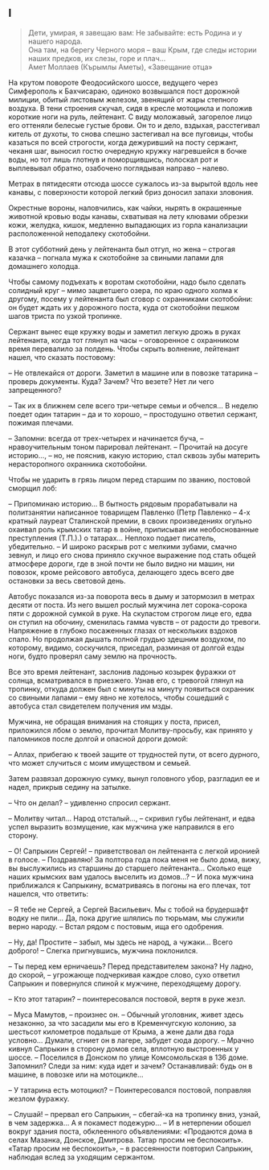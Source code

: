 ## I

> Дети, умирая, я завещаю вам: Не забывайте: есть Родина и у нашего народа.  
> Она там, на берегу Черного моря – ваш Крым, где следы истории наших предков, их слезы, горе и плач…  
> Амет Моллаев (Кърымлы Аметы), «Завещание отца»

На крутом повороте Феодосийского шоссе, ведущего через Симферополь к Бахчисараю, одиноко возвышался пост дорожной милиции, обитый листовым железом, звенящий от жары степного воздуха.
В тени строения скучал, сидя в кресле мотоцикла и положив короткие ноги на руль, лейтенант.
С виду моложавый, загорелое лицо его оттеняли белесые густые брови.
Он то и дело, вздыхая, расстегивал китель от духоты, то снова спешно застегивал на все пуговицы, чтобы казаться по всей строгости, когда дежуривший на посту сержант, чеканя шаг, выносил гостю очередную кружку нагревшейся в бочке воды, но тот лишь глотнув и поморщившись, полоскал рот и выплевывал обратно, озабочено поглядывая направо – налево.

Метрах в пятидесяти отсюда шоссе сужалось из-за вырытой вдоль нее канавы, с поверхности которой легкий бриз доносил запахи зловония.

Окрестные вороны, наловчились, как чайки, нырять в окрашенные животной кровью воды канавы, схватывая на лету клювами обрезки кожи, желудка, кишок, медленно выпадающих из горла канализации расположенной неподалеку скотобойни.

В этот субботний день у лейтенанта был отгул, но жена – строгая казачка – погнала мужа к скотобойне за свиными лапами для домашнего холодца.

Чтобы самому подъехать к воротам скотобойни, надо было сделать солидный круг – мимо зацветшего озера, по краю одного холма к другому, посему у лейтенанта был сговор с охранниками скотобойни: он будет ждать их у дорожного поста, куда от скотобойни пешком шагов триста по узкой тропинке.

Сержант вынес еще кружку воды и заметил легкую дрожь в руках лейтенанта, когда тот глянул на часы – оговоренное с охранником время перевалило за полдень.
Чтобы скрыть волнение, лейтенант нашел, что сказать постовому:

– Не отвлекайся от дороги.
Заметил в машине или в повозке татарина – проверь документы.
Куда?
Зачем?
Что везете?
Нет ли чего запрещенного?

– Так их в ближнем селе всего три-четыре семьи и обчелся…
В неделю поедет один татарин – да и то хорошо, – простодушно ответил сержант, пожимая плечами.

– Запомни: всегда от трех-четырех и начинается буча, – нравоучительным тоном парировал лейтенант.
– Прочитай на досуге историю…, – но, не пояснив, какую историю, стал сквозь зубы материть нерасторопного охранника скотобойни.

Чтобы не ударить в грязь лицом перед старшим по званию, постовой сморщил лоб:

– Припоминаю историю…
В бытность рядовым прорабатывали на политзанятии написанное товарищем Павленко (Петр Павленко – 4-х кратный лауреат Сталинской премии, в своих произведениях огульно охаивал роль крымских татар в войне, приписывая им необоснованные преступления (Т.П.).) о татарах…
Неплохо подает писатель, убедительно.
– И широко раскрыв рот с мелкими зубами, смачно зевнул, и лицо его снова приняло скучное выражение под стать общей атмосфере дороги, где в зной почти не было видно ни машин, ни повозок, кроме рейсового автобуса, делающего здесь всего две остановки за весь световой день.

Автобус показался из-за поворота весь в дыму и затормозил в метрах десяти от поста.
Из него вышел рослый мужчина лет сорока-сорока пяти с дорожной сумкой в руке.
На скуластом строгом лице его, едва он ступил на обочину, сменилась гамма чувств – от радости до тревоги.
Напряжение в глубоко посаженных глазах от нескольких вздохов спало.
Но продолжая дышать полной грудью здешним воздухом, по которому, видимо, соскучился, приседал, разминая от долгой езды ноги, будто проверял саму землю на прочность.

Все это время лейтенант, заслонив ладонью козырек фуражки от солнца, всматривался в приезжего.
Узнав его, с тревогой глянул на тропинку, откуда должен был с минуты на минуту появиться охранник со свиными лапами – ему явно не хотелось, чтобы сошедший с автобуса стал свидетелем получения им мзды.

Мужчина, не обращая внимания на стоящих у поста, присел, приложился лбом о землю, прочитал Молитву-просьбу, как принято у паломников после долгой и опасной дороги домой:

– Аллах, прибегаю к твоей защите от трудностей пути, от всего дурного, что может случиться с моим имуществом и семьей.

Затем развязал дорожную сумку, вынул головного убор, разгладил ее и надел, прикрыв седину на затылке.

– Что он делал?
– удивленно спросил сержант.

– Молитву читал…
Народ отсталый…, – скривил губы лейтенант, и едва успел выразить возмущение, как мужчина уже направился в его сторону.

– О!
Сапрыкин Сергей!
– приветствовал он лейтенанта с легкой иронией в голосе.
– Поздравляю!
За полтора года пока меня не было дома, вижу, вы выслужились из старшины до старшего лейтенанта…
Сколько еще наших крымских вам удалось выселить из домов…?
– И пока мужчина приближался к Сапрыкину, всматриваясь в погоны на его плечах, тот нашелся, что ответить:

– Я тебе не Сергей, а Сергей Васильевич.
Мы с тобой на брудершафт водку не пили…
Да, пока другие шлялись по тюрьмам, мы служили верно народу.
– Встал рядом с постовым, ища его одобрения.

– Ну, да!
Простите – забыл, мы здесь не народ, а чужаки…
Всего доброго!
– Слегка пригнувшись, мужчина поклонился.

– Ты перед кем ерничаешь?
Перед представителем закона?
Ну ладно, до скорой, – угрожающе подчеркивая каждое слово, сухо ответил Сапрыкин и повернулся спиной к мужчине, переходящему дорогу.

– Кто этот татарин?
– поинтересовался постовой, вертя в руке жезл.

– Муса Мамутов, – произнес он.
– Обычный уголовник, живет здесь незаконно, за что засадили мы его в Кременчугскую колонию, за шестьсот километров подальше от Крыма, а жене дали два года условно…
Думали, сгниет он в лагере, забудет сюда дорогу.
– Мрачно кивнул Сапрыкин в сторону домов села, вплотную выстроенных у шоссе.
– Поселился в Донском по улице Комсомольская в 136 доме.
Запомнил?
Следи за ним: куда идет и зачем?
Останавливай: будь он в машине, в повозке или на мотоцикле…

– У татарина есть мотоцикл?
– Поинтересовался постовой, поправляя жезлом фуражку.

– Слушай!
– прервал его Сапрыкин, – сбегай-ка на тропинку вниз, узнай, в чем задержка…
А я покамест подежурю…
– И в нетерпении обошел вокруг здания поста, обклеенного объявлениями: «Продаются дома в селах Мазанка, Донское, Дмитрова.
Татар просим не беспокоить».
«Татар просим не беспокоить», – в рассеянности повторил Сапрыкин, наблюдая вслед за уходящим сержантом.
